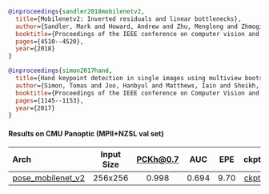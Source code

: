 <!-- [BACKBONE] -->

```bibtex
@inproceedings{sandler2018mobilenetv2,
  title={Mobilenetv2: Inverted residuals and linear bottlenecks},
  author={Sandler, Mark and Howard, Andrew and Zhu, Menglong and Zhmoginov, Andrey and Chen, Liang-Chieh},
  booktitle={Proceedings of the IEEE conference on computer vision and pattern recognition},
  pages={4510--4520},
  year={2018}
}
```

<!-- [DATASET] -->

```bibtex
@inproceedings{simon2017hand,
  title={Hand keypoint detection in single images using multiview bootstrapping},
  author={Simon, Tomas and Joo, Hanbyul and Matthews, Iain and Sheikh, Yaser},
  booktitle={Proceedings of the IEEE conference on Computer Vision and Pattern Recognition},
  pages={1145--1153},
  year={2017}
}
```

#### Results on CMU Panoptic (MPII+NZSL val set)

| Arch  | Input Size | PCKh@0.7 |  AUC  |  EPE  | ckpt    | log     |
| :--- | :--------: | :------: | :------: | :------: |:------: |:------: |
| [pose_mobilenet_v2](/configs/hand/2d_kpt_sview_rgb_img/topdown_heatmap/panoptic2d/mobilenetv2_panoptic_256x256.py) | 256x256 | 0.998 | 0.694 | 9.70 | [ckpt](https://download.openmmlab.com/mmpose/hand/mobilenetv2/mobilenetv2_panoptic_256x256-b733d98c_20210330.pth) | [log](https://download.openmmlab.com/mmpose/hand/mobilenetv2/mobilenetv2_panoptic_256x256_20210330.log.json) |
